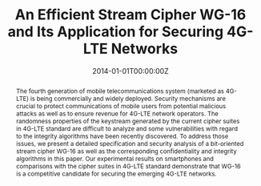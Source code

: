 ---
title: "An Efficient Stream Cipher WG-16 and Its Application for Securing 4G-LTE Networks"
authors:
- admin
- Teng Wu
- Guang Gong

date: "2014-01-01T00:00:00Z"
doi: "10.4028/www.scientific.net/AMM.490-491.1436"

# Publication type.
# Legend: 0 = Uncategorized; 1 = Conference paper; 2 = Journal article;
# 3 = Preprint / Working Paper; 4 = Report; 5 = Book; 6 = Book section;
# 7 = Thesis; 8 = Patent
publication_types: ["2"]

# Publication name and optional abbreviated publication name.
publication: "*Applied Mechanics and Materials, 490-491"
publication_short: ""

abstract: The fourth generation of mobile telecommunications system (marketed as 4G-LTE) is being commercially and widely deployed. Security mechanisms are crucial to protect communications of mobile users from potential malicious attacks as well as to ensure revenue for 4G-LTE network operators. The randomness properties of the keystream generated by the current cipher suites in 4G-LTE standard are difficult to analyze and some vulnerabilities with regard to the integrity algorithms have been recently discovered. To address those issues, we present a detailed specification and security analysis of a bit-oriented stream cipher WG-16 as well as the corresponding confidentiality and integrity algorithms in this paper. Our experimental results on smartphones and comparisons with the cipher suites in 4G-LTE standard demonstrate that WG-16 is a competitive candidate for securing the emerging 4G-LTE networks.
---